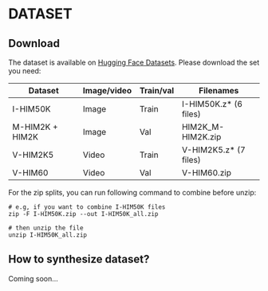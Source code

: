 # DATASET

## Download

The dataset is available on [Hugging Face Datasets](https://huggingface.co/datasets/chuonghm/MaGGIe-HIM). Please download the set you need:

| **Dataset**     | **Image/video** | **Train/val** | **Filenames**         |
|-----------------|-------------|-----------|-----------------------|
| I-HIM50K        | Image       | Train     | I-HIM50K.z* (6 files) |
| M-HIM2K + HIM2K | Image       | Val       | HIM2K_M-HIM2K.zip     |
| V-HIM2K5        | Video       | Train     | V-HIM2K5.z* (7 files) |
| V-HIM60         | Video       | Val       | V-HIM60.zip           |

For the zip splits, you can run following command to combine before unzip:
```
# e.g, if you want to combine I-HIM50K files
zip -F I-HIM50K.zip --out I-HIM50K_all.zip

# then unzip the file
unzip I-HIM50K_all.zip
```

## How to synthesize dataset?
Coming soon...